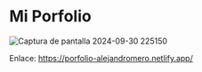 # Mi Porfolio
![Captura de pantalla 2024-09-30 225150](https://github.com/user-attachments/assets/b73448cd-85e0-4768-b2f1-a101828362bf)

Enlace: https://porfolio-alejandromero.netlify.app/
